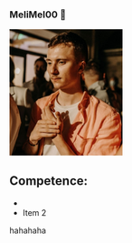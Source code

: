 ### MeliMel00 👋
<img src="profil.jpg" alt="profil" width="200"/>

## Competence:

*   
* Item 2

hahahaha